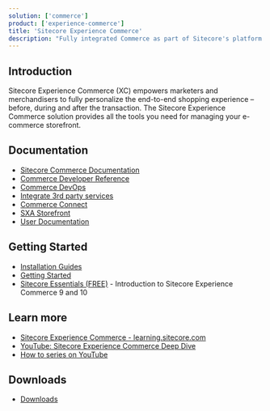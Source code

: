 ```yaml
---
solution: ['commerce']
product: ['experience-commerce']
title: 'Sitecore Experience Commerce'
description: "Fully integrated Commerce as part of Sitecore's platform DXP"
---
```


## Introduction
Sitecore Experience Commerce (XC) empowers marketers and merchandisers to fully personalize the end-to-end shopping experience – before, during and after the transaction. The Sitecore Experience Commerce solution provides all the tools you need for managing your e-commerce storefront. 

## Documentation

- [Sitecore Commerce Documentation](https://doc.sitecore.com/en/developers/101/xc/)
- [Commerce Developer Reference](https://doc.sitecore.com/en/developers/101/sitecore-experience-commerce/en/commerce-developer-reference.html)
- [Commerce DevOps](https://doc.sitecore.com/en/developers/101/sitecore-experience-commerce/en/commerce-devops.html)
- [Integrate 3rd party services](https://doc.sitecore.com/en/developers/101/sitecore-experience-commerce/en/commerce-integration.html)
- [Commerce Connect](https://doc.sitecore.com/en/developers/101/sitecore-experience-commerce/en/commerce-connect.html)
- [SXA Storefront](https://doc.sitecore.com/en/developers/101/sitecore-experience-commerce/en/sxa-storefront.html)
- [User Documentation](https://doc.sitecore.com/users/101/sitecore-experience-commerce/en/introduction-to-sitecore-experience-commerce.html)

## Getting Started

- [Installation Guides](https://dev.sitecore.net/Downloads/Sitecore_Commerce/101/Sitecore_Experience_Commerce_101.aspx)
- [Getting Started](https://doc.sitecore.com/en/developers/101/sitecore-experience-commerce/getting-started-with-development.html)
- [Sitecore Essentials (FREE)](https://learning.sitecore.com/pathway/sitecore-essentials) - Introduction to Sitecore Experience Commerce 9 and 10

## Learn more
- [Sitecore Experience Commerce - learning.sitecore.com](https://learning.sitecore.com/pathway/sitecore-experience-commerce)
- [YouTube: Sitecore Experience Commerce Deep Dive](https://www.youtube.com/watch?v=T0cn3yBbRro&list=PL1jJVFm_lGny-vqNPTv3VdBA_o31-Tq94)
- [How to series on YouTube](https://www.youtube.com/watch?v=aWeC7SXNifw&list=PL1jJVFm_lGnwa9R0XqeGrhmNj1AHbAnE9)

## Downloads

- [Downloads](https://dev.sitecore.net/Downloads/Sitecore_Commerce.aspx)